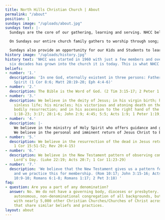 ```yaml
---
title: North Hills Christian Church | About
permalink: "/about"
position: 1
sundays image: "/uploads/about.jpg"
sundays text: |-
  Sundays are the core of our gathering, learning and serving. NHCC believes being a Jesus follower means meeting and learning together.

  On Sundays our entire church family gathers to worship through song; learn from the teachings of the Bible; partake in communion; give to the church and those in need through our offering; and serve wherever we might be needed.

  Sundays also provide an opportunity for our Kids and Students to learn and serve. Our dedicated staff and volunteers have tailored a worship experience that is engaging and safe for the whole family.
history image: "/uploads/history.jpg"
history text: 'NHCC was started in 1960 with just a few members and over the next
  six decades has grown into the church it is today. This is what NHCC believes:'
beliefs:
- number: '1.'
  description: 'In one God, eternally existent in three persons: Father, Son and Holy
    Spirit (1 Cor 8:6; Matt 28:19-20; Eph 4:4-6)'
- number: '2.'
  description: The Bible is the Word of God. (2 Tim 3:15-17; 2 Peter 1:19-21)
- number: '3.'
  description: We believe in the deity of Jesus; in his virgin birth; his perfect
    sinless life; his miracles; his victorious and atoning death on the cross; his
    bodily resurrection; and in his ascension to the right hand of the Father. (Matt
    1:18-23; 3:17; 28:1-6; John 2:9; 4:45; 5:5; Acts 1:9; 1 Peter 1:19; 22:21-25)
- number: '4.'
  description: |-
    We believe in the ministry of Holy Spirit who offers guidance and gifts to live in the community of the Church. (John 14:26; 15:26-27)
    We believe in the personal and imminent return of Jesus Christ to Earth. (John 14:13; Acts 1:11; 1 Thess 4:14-18)
- number: '5.'
  description: We believe in the resurrection of the dead in Jesus return. (Matt 25:31-32;
    1 Cor 15:51-52; Rev 20:4-15)
- number: '6.'
  description: We believe in the New Testament pattern of observing communion each
    Lord’s Day. (Luke 22:19; Acts 20:7; 1 Cor 11:23-29)
- number: '7.'
  description: 'We believe that the New Testament gives us a pattern for salvation,
    and we practice this for membership. (Rom 10:17; John 3:15-16; Acts 2:38; Rom
    10:9-10; Romans 6:1-8; Romans 1:17; 2 Pet 3:18) '
faq:
- question: Are you a part of any denomination?
  answer: No. We do not have a governing body, dioceses or presbytery. NHCC is an
    autonomous, non-denominational congregation of all backgrounds, but we are associated
    with nearly 5,000 other Christian Churches/Churches of Christ across the world
    that share similar beliefs and practices.
layout: about
---
```


